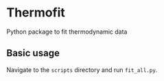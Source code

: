 # Thermofit
Python package to fit thermodynamic data

## Basic usage
Navigate to the `scripts` directory and run `fit_all.py`.